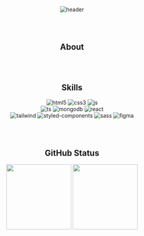 <div align="center">

![header](https://capsule-render.vercel.app/api?type=cylinder&height=190&color=gradient&text=Hi,%20I'm%20HYUN&reversal=false&textBg=false&fontSize=46&animation=fadeIn)  

<br>
<br>

## About


<br>
<br>

## Skills
![html5](https://img.shields.io/badge/HTML5-E34F26?style=for-the-badge&logo=html5&logoColor=white)
![css3](https://img.shields.io/badge/CSS3-1572B6?style=for-the-badge&logo=css3&logoColor=white)
![js](https://img.shields.io/badge/JavaScript-F7DF1E?style=for-the-badge&logo=JavaScript&logoColor=white)<br>
![ts](https://img.shields.io/badge/TypeScript-007ACC?style=for-the-badge&logo=typescript&logoColor=white)
![mongodb](https://img.shields.io/badge/MongoDB-4EA94B?style=for-the-badge&logo=mongodb&logoColor=white)
![react](https://img.shields.io/badge/React-20232A?style=for-the-badge&logo=react&logoColor=61DAFB)<br>
![tailwind](https://img.shields.io/badge/Tailwind_CSS-38B2AC?style=for-the-badge&logo=tailwind-css&logoColor=white)
![styled-components](https://img.shields.io/badge/styled--components-DB7093?style=for-the-badge&logo=styled-components&logoColor=white)
![sass](https://img.shields.io/badge/Sass-CC6699?style=for-the-badge&logo=sass&logoColor=white)
![figma](https://img.shields.io/badge/Figma-F24E1E?style=for-the-badge&logo=figma&logoColor=white)

<br>
<br>

## GitHub Status
<img height=170 src="https://github-readme-stats.vercel.app/api?username=JOEIH" style="vertical-align: middle;" />
<img height=170 src="https://github-readme-stats.vercel.app/api/top-langs?username=JOEIH&layout=compact&langs_count=8" style="vertical-align: middle;" />


</div>
